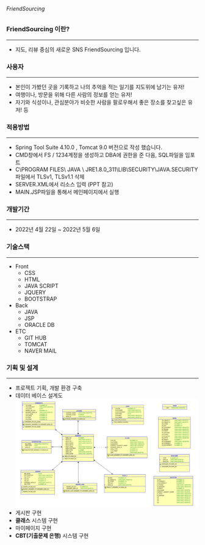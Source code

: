 
###### FriendSourcing

### FriendSourcing 이란? 
---
+ 지도, 리뷰 중심의 새로운 SNS FriendSourcing 입니다.

### 사용자
---
+ 본인이 가봤던 곳을 기록하고 나의 추억을 적는 일기를 지도위에 남기는 유저!
+ 여행이나, 방문을 위해 다른 사람의 정보를 얻는 유저! 
+ 자기와 식성이나, 관심분야가 비슷한 사람을 팔로우해서 좋은 장소를 찾고싶은 유저! 등

### 적용방법
---
+ Spring Tool Suite 4.10.0 , Tomcat 9.0 버전으로 작성 했습니다.
+ CMD창에서 FS / 1234계정을 생성하고 DBA에 권한을 준 다음, SQL파일을 임포트
+ C\PROGRAM FILES\ JAVA \ JRE1.8.0_311\LIB\SECURITY\JAVA.SECURITY 파일에서 TLSv1, TLSv1.1 삭제
+ SERVER.XML에서 리소스 입력 (PPT 참고)
+ MAIN.JSP파일을 통해서 메인페이지에서 실행 

### 개발기간
---
+ 2022년 4월 22일 ~ 2022년 5월 6일

### 기술스택
---
+ Front
  + CSS
  + HTML
  + JAVA SCRIPT
  + JQUERY
  + BOOTSTRAP
+ Back
  + JAVA
  + JSP
  + ORACLE DB
+ ETC
  + GIT HUB
  + TOMCAT
  + NAVER MAIL
 
### 기획 및 설계
---
+ 프로젝트 기획, 개발 환경 구축
+ 데이터 베이스 설계도 ![설계도](https://github.com/ParkSolchan/StackUs/blob/main/STACKUS%20ERD.png)
+ 게시판 구현
+ __클래스__ 시스템 구현
+ 마이페이지 구현
+ __CBT(기출문제 은행)__ 시스템 구현
